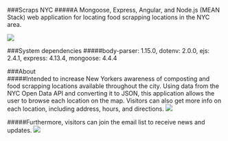 ###Scraps NYC
#####A Mongoose, Express, Angular, and Node.js (MEAN Stack) web application for locating food scrapping locations in the NYC area.

![](https://media.giphy.com/media/QEYkqeoc7iQo/giphy.gif)

###System dependencies
#####body-parser: 1.15.0, dotenv: 2.0.0, ejs: 2.4.1, express: 4.13.4, mongoose: 4.4.4


###About   
#####Intended to increase New Yorkers awareness of composting and food scrapping locations available throughout the city. Using data from the NYC Open Data API and converting it to JSON, this application allows the user to browse each location on the map. Visitors can also get more info on each location, including address, hours, and directions.
![](https://media.giphy.com/media/ctNEOCMlOq2lO/giphy.gif)


#####Furthermore, visitors can join the email list to receive news and updates.
![](https://media.giphy.com/media/f5H8YWjitXvNK/giphy.gif)
